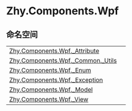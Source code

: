 # Zhy.Components.Wpf




## 命名空间
<table>
<tr>
<td><a href="G_Zhy_Components_Wpf__Attribute">Zhy.Components.Wpf._Attribute</a></td>
<td></td></tr>
<tr>
<td><a href="N_Zhy_Components_Wpf__Common__Utils">Zhy.Components.Wpf._Common._Utils</a></td>
<td></td></tr>
<tr>
<td><a href="N_Zhy_Components_Wpf__Enum">Zhy.Components.Wpf._Enum</a></td>
<td></td></tr>
<tr>
<td><a href="N_Zhy_Components_Wpf__Exception">Zhy.Components.Wpf._Exception</a></td>
<td></td></tr>
<tr>
<td><a href="N_Zhy_Components_Wpf__Model">Zhy.Components.Wpf._Model</a></td>
<td></td></tr>
<tr>
<td><a href="G_Zhy_Components_Wpf__View">Zhy.Components.Wpf._View</a></td>
<td></td></tr>
</table>